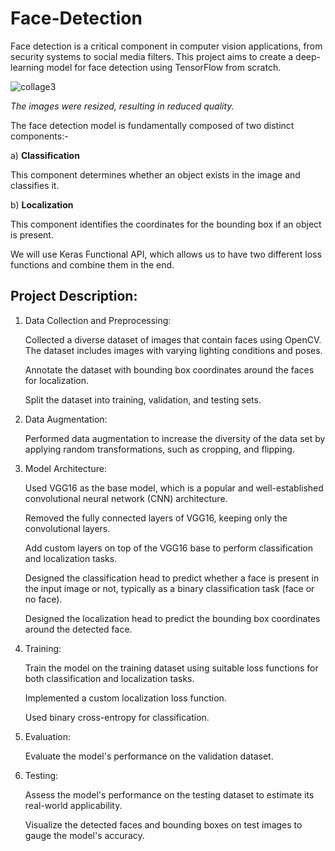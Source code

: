 # Face-Detection

Face detection is a critical component in computer vision applications, from security systems to social media filters. This project aims to create a deep-learning model for face detection using TensorFlow from scratch.


![collage3](https://github.com/Si-ddhartha/Face-Detection/assets/74449359/c6dc6fa2-17d4-4926-bbfc-30eb28034289)

*The images were resized, resulting in reduced quality.*


The face detection model is fundamentally composed of two distinct components:-

a) **Classification**

  This component determines whether an object exists in the image and classifies it.

b) **Localization**

  This component identifies the coordinates for the bounding box if an object is present.

We will use Keras Functional API, which allows us to have two different loss functions and combine them in the end.

## **Project Description:**

1. Data Collection and Preprocessing:

    Collected a diverse dataset of images that contain faces using OpenCV. The dataset includes images with varying lighting conditions and poses.
    
    Annotate the dataset with bounding box coordinates around the faces for localization.
    
    Split the dataset into training, validation, and testing sets.

2. Data Augmentation:

    Performed data augmentation to increase the diversity of the data set by applying random transformations, such as cropping, and flipping.

3. Model Architecture:

    Used VGG16 as the base model, which is a popular and well-established convolutional neural network (CNN) architecture.
    
    Removed the fully connected layers of VGG16, keeping only the convolutional layers.
    
    Add custom layers on top of the VGG16 base to perform classification and localization tasks.
       
    Designed the classification head to predict whether a face is present in the input image or not, typically as a binary classification task (face or no face).
    
    Designed the localization head to predict the bounding box coordinates around the detected face.

5. Training:

    Train the model on the training dataset using suitable loss functions for both classification and localization tasks.
    
    Implemented a custom localization loss function.
    
    Used binary cross-entropy for classification.

6. Evaluation:

    Evaluate the model's performance on the validation dataset.

7. Testing:

    Assess the model's performance on the testing dataset to estimate its real-world applicability.
    
    Visualize the detected faces and bounding boxes on test images to gauge the model's accuracy.
